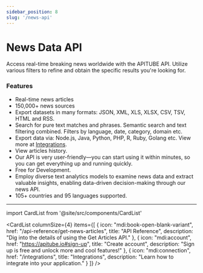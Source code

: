 ```yaml
---
sidebar_position: 8
slug: '/news-api'
---
```


# News Data API

Access real-time breaking news worldwide with the APITUBE API. Utilize various filters to refine and obtain the specific results you're looking for.

### Features

- Real-time news articles
- 150,000+ news sources
- Export datasets in many formats: JSON, XML, XLS, XLSX, CSV, TSV, HTML and RSS.
- Search for pure text matches and phrases. Semantic search and text filtering combined. Filters by language, date, category, domain etc.
- Export data via: Node.js, Java, Python, PHP, R, Ruby, Golang etc. View more at [Integrations](/integrations).
- View articles history.
- Our API is very user-friendly—you can start using it within minutes, so you can get everything up and running quickly.
- Free for Development.
- Employ diverse text analytics models to examine news data and extract valuable insights, enabling data-driven decision-making through our news API.
- 105+ countries and 95 languages supported.

---

import CardList from '@site/src/components/CardList'

<CardList
columnSize={4}
items={[
{
icon: "mdi:book-open-blank-variant",
href: "/api-reference/get-news-articles",
title: "API Reference",
description: "Dig into the details of using the Get Articles API."
},
{
icon: "mdi:account",
href: "https://apitube.io#sign-up",
title: "Create account",
description: "Sign up is free and unlock more and cool features!"
},
{
icon: "mdi:connection",
href: "/integrations",
title: "Integrations",
description: "Learn how to integrate into your application."
}
]}
/>


